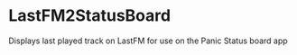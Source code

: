 LastFM2StatusBoard
==================

Displays last played track on LastFM for use on the Panic Status board app
